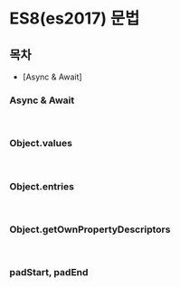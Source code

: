 # ES8(es2017) 문법

## 목차
* [Async & Await]

### Async & Await

<br>

### Object.values

<br>

### Object.entries

<br>

### Object.getOwnPropertyDescriptors

<br>

### padStart, padEnd
